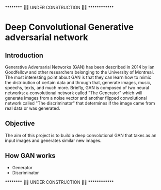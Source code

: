 ******** 🚧🚧 UNDER CONSTRUCTION 🚧🚧 ************

# Deep Convolutional Generative adversarial network


## Introduction

Generative Adversarial Networks (GAN) has been described in 2014 by Ian Goodfellow and other researchers belonging to the University of Montreal. The most interesting point about GAN is that they can learn how to mimic the distribution of certain data and through that, generate images, music, speechs, texts, and much more. 
Briefly, GAN is composed of two neural networks: a convolutional network called "The Generator" which will generate images from a noise vector and another flipped convolutional network called "The discriminator" that determines if the image came from real data or was generated.

## Objective

The aim of this project is to build a deep convolutional GAN that takes as an input images and generates similar new images. 

## How GAN works

* Generator
* Discriminator

******** 🚧🚧 UNDER CONSTRUCTION 🚧🚧 ************
